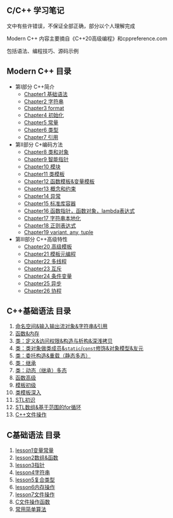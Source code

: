 ## C/C++ 学习笔记

文中有些许错误，不保证全部正确，部分以个人理解完成

Modern C++ 内容主要摘自《C++20高级编程》和cppreference.com

包括语法、编程技巧、源码示例

## Modern C++ 目录

- 第I部分 C++简介
  - [Chapter1 基础语法](ModernCpp/Chapter01.md)
  - [Chapter2 字符串](ModernCpp/Chapter02.md)
  - [Chapter3 format](ModernCpp/Chapter03.md)
  - [Chapter4 初始化](ModernCpp/Chapter04.md)
  - [Chapter5 常量](ModernCpp/Chapter05.md)
  - [Chapter6 类型](ModernCpp/Chapter06.md)
  - [Chapter7 引用](ModernCpp/Chapter07.md)
- 第II部分 C+编码方法
  - [Chapter8 类和对象](ModernCpp/Chapter08.md)
  - [Chapter9 智能指针](ModernCpp/Chapter09.md)
  - [Chapter10 模块](ModernCpp/Chapter10.md)
  - [Chapter11 类模板](ModernCpp/Chapter11.md)
  - [Chapter12 函数模板&变量模板](ModernCpp/Chapter12.md)
  - [Chapter13 概念和约束](ModernCpp/Chapter13.md)
  - [Chapter14 异常](ModernCpp/Chapter14.md)
  - [Chapter15 标准库容器](ModernCpp/Chapter15.md)
  - [Chapter16 函数指针，函数对象，lambda表达式](ModernCpp/Chapter16.md)
  - [Chapter17 字符串本地化](ModernCpp/Chapter17.md)
  - [Chapter18 正则表达式](ModernCpp/Chapter18.md)
  - [Chapter19 variant, any, tuple](ModernCpp/Chapter19.md)
- 第III部分 C++高级特性
  - [Chapter20 高级模板](ModernCpp/Chapter20.md)
  - [Chapter21 模板元编程](ModernCpp/Chapter21.md)
  - [Chapter22 多线程](ModernCpp/Chapter22.md)
  - [Chapter23 互斥](ModernCpp/Chapter23.md)
  - [Chapter24 条件变量](ModernCpp/Chapter24.md)
  - [Chapter25 异步](ModernCpp/Chapter25.md)
  - [Chapter26 协程](ModernCpp/Chapter26.md)

## C++基础语法 目录

1. [命名空间&输入输出流对象&字符串&引用](Cpp/l_08.md)
2. [函数&内存](Cpp/l_09.md)
3. [类：定义&访问权限&构造与析构&深浅拷贝](Cpp/l_10.md)
4. [类：类对象做类成员&`static`/`const`修饰&对象模型&友元](Cpp/l_11.md)
5. [类：委托构造&重载（静态多态）](Cpp/l_12.md)
6. [类：继承](Cpp/l_13.md)
7. [类：动态（继承）多态](Cpp/l_14.md)
8. [函数高级](Cpp/l_15.md)
9. [模板初级](Cpp/l_16.md)
10. [类模板深入](Cpp/l_17.md)
11. [STL初识](Cpp/l_18.md)
12. [STL数组&基于范围的for循环](Cpp/l_19.md)
13. [C++文件操作](Cpp/l_20.md)

## C基础语法 目录

1. [lesson1变量常量](C/l_01.md)
2. [lesson2数组&函数](C/l_02.md)
3. [lesson3指针](C/l_03.md)
4. [lesson4字符串](C/l_04.md)
5. [lesson5复合类型](C/l_05.md)
6. [lesson6内存操作](C/l_06.md)
7. [lesson7文件操作](C/l_07.md)
8. [C文件操作函数](C/C文件操作.md)
9. [常用简单算法](C/常用算法.md)
